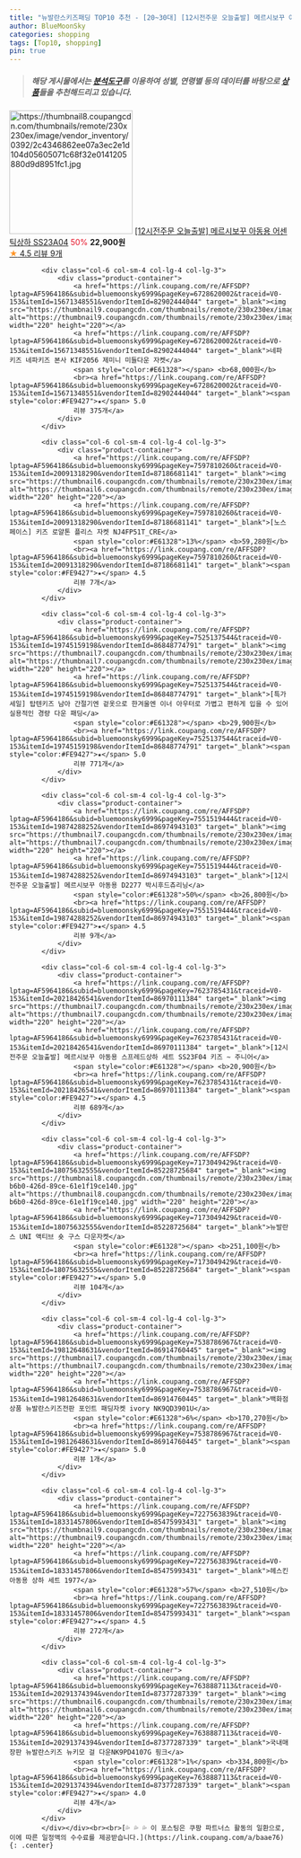 ```yaml
---
title: "뉴발란스키즈패딩 TOP10 추천 - [20~30대] [12시전주문 오늘출발] 메르시보꾸 아동용 어센틱상하 SS23A04"
author: BlueMoonSky
categories: shopping
tags: [Top10, shopping]
pin: true
---
```


> ##### 해당 게시물에서는 [**분석도구**](https://itemscout.io/)를 이용하여 **성별**, **연령별** 등의 데이터를 바탕으로 [**상품**](https://link.coupang.com/a/baae76)들을 추천해드리고 있습니다.
<div class="container"><div class="row">
            <div class="col-6 col-sm-4 col-lg-4 col-lg-3">
                <div class="product-container">
                    <a href="https://link.coupang.com/re/AFFSDP?lptag=AF5964186&subid=bluemoonsky6999&pageKey=7623789873&traceid=V0-153&itemId=20218449165&vendorItemId=84966516783" target="_blank"><img src="https://thumbnail8.coupangcdn.com/thumbnails/remote/230x230ex/image/vendor_inventory/0392/2c4346862ee07a3ec2e1d104d05605071c68f32e0141205880d9d8951fc1.jpg" alt="https://thumbnail8.coupangcdn.com/thumbnails/remote/230x230ex/image/vendor_inventory/0392/2c4346862ee07a3ec2e1d104d05605071c68f32e0141205880d9d8951fc1.jpg" width="220" height="220"></a>
                    <a href="https://link.coupang.com/re/AFFSDP?lptag=AF5964186&subid=bluemoonsky6999&pageKey=7623789873&traceid=V0-153&itemId=20218449165&vendorItemId=84966516783" target="_blank">[12시전주문 오늘출발] 메르시보꾸 아동용 어센틱상하 SS23A04</a>
                    <span style="color:#E61328">50%</span> <b>22,900원</b>
                    <br><a href="https://link.coupang.com/re/AFFSDP?lptag=AF5964186&subid=bluemoonsky6999&pageKey=7623789873&traceid=V0-153&itemId=20218449165&vendorItemId=84966516783" target="_blank"><span style="color:#FE9427">★</span> 4.5
                    리뷰 9개</a>
                </div>
            </div>
            
            <div class="col-6 col-sm-4 col-lg-4 col-lg-3">
                <div class="product-container">
                    <a href="https://link.coupang.com/re/AFFSDP?lptag=AF5964186&subid=bluemoonsky6999&pageKey=6728620002&traceid=V0-153&itemId=15671348551&vendorItemId=82902444044" target="_blank"><img src="https://thumbnail9.coupangcdn.com/thumbnails/remote/230x230ex/image/vendor_inventory/2cbf/18c22bcf13b5f0c78e4d8ec2a64aedf07eb87a1fae1f0e7691b4341b6146.jpg" alt="https://thumbnail9.coupangcdn.com/thumbnails/remote/230x230ex/image/vendor_inventory/2cbf/18c22bcf13b5f0c78e4d8ec2a64aedf07eb87a1fae1f0e7691b4341b6146.jpg" width="220" height="220"></a>
                    <a href="https://link.coupang.com/re/AFFSDP?lptag=AF5964186&subid=bluemoonsky6999&pageKey=6728620002&traceid=V0-153&itemId=15671348551&vendorItemId=82902444044" target="_blank">네파 키즈 네파키즈 본사 KIF2056 제미니 미들다운 자켓</a>
                    <span style="color:#E61328"></span> <b>68,000원</b>
                    <br><a href="https://link.coupang.com/re/AFFSDP?lptag=AF5964186&subid=bluemoonsky6999&pageKey=6728620002&traceid=V0-153&itemId=15671348551&vendorItemId=82902444044" target="_blank"><span style="color:#FE9427">★</span> 5.0
                    리뷰 375개</a>
                </div>
            </div>
            
            <div class="col-6 col-sm-4 col-lg-4 col-lg-3">
                <div class="product-container">
                    <a href="https://link.coupang.com/re/AFFSDP?lptag=AF5964186&subid=bluemoonsky6999&pageKey=7597810260&traceid=V0-153&itemId=20091318290&vendorItemId=87186681141" target="_blank"><img src="https://thumbnail6.coupangcdn.com/thumbnails/remote/230x230ex/image/vendor_inventory/669a/f081dafc9398f3f0ee22b3ac4d1c1f5541b1e533a0079dc6c194235ebf78.jpg" alt="https://thumbnail6.coupangcdn.com/thumbnails/remote/230x230ex/image/vendor_inventory/669a/f081dafc9398f3f0ee22b3ac4d1c1f5541b1e533a0079dc6c194235ebf78.jpg" width="220" height="220"></a>
                    <a href="https://link.coupang.com/re/AFFSDP?lptag=AF5964186&subid=bluemoonsky6999&pageKey=7597810260&traceid=V0-153&itemId=20091318290&vendorItemId=87186681141" target="_blank">[노스페이스] 키즈 로얄톤 플리스 자켓 NJ4FP51T_CRE</a>
                    <span style="color:#E61328">13%</span> <b>59,280원</b>
                    <br><a href="https://link.coupang.com/re/AFFSDP?lptag=AF5964186&subid=bluemoonsky6999&pageKey=7597810260&traceid=V0-153&itemId=20091318290&vendorItemId=87186681141" target="_blank"><span style="color:#FE9427">★</span> 4.5
                    리뷰 7개</a>
                </div>
            </div>
            
            <div class="col-6 col-sm-4 col-lg-4 col-lg-3">
                <div class="product-container">
                    <a href="https://link.coupang.com/re/AFFSDP?lptag=AF5964186&subid=bluemoonsky6999&pageKey=7525137544&traceid=V0-153&itemId=19745159198&vendorItemId=86848774791" target="_blank"><img src="https://thumbnail7.coupangcdn.com/thumbnails/remote/230x230ex/image/vendor_inventory/15dd/2ad4cf9d621852ccab14f1394319fb7e24a9d372cef4cbb0024b7b7eee61.jpg" alt="https://thumbnail7.coupangcdn.com/thumbnails/remote/230x230ex/image/vendor_inventory/15dd/2ad4cf9d621852ccab14f1394319fb7e24a9d372cef4cbb0024b7b7eee61.jpg" width="220" height="220"></a>
                    <a href="https://link.coupang.com/re/AFFSDP?lptag=AF5964186&subid=bluemoonsky6999&pageKey=7525137544&traceid=V0-153&itemId=19745159198&vendorItemId=86848774791" target="_blank">[특가세일] 탑텐키즈 남아 간절기엔 겉옷으로 한겨울엔 이너 아우터로 가볍고 편하게 입을 수 있어 실용적인 경량 다운 패딩</a>
                    <span style="color:#E61328"></span> <b>29,900원</b>
                    <br><a href="https://link.coupang.com/re/AFFSDP?lptag=AF5964186&subid=bluemoonsky6999&pageKey=7525137544&traceid=V0-153&itemId=19745159198&vendorItemId=86848774791" target="_blank"><span style="color:#FE9427">★</span> 5.0
                    리뷰 771개</a>
                </div>
            </div>
            
            <div class="col-6 col-sm-4 col-lg-4 col-lg-3">
                <div class="product-container">
                    <a href="https://link.coupang.com/re/AFFSDP?lptag=AF5964186&subid=bluemoonsky6999&pageKey=7551519444&traceid=V0-153&itemId=19874288252&vendorItemId=86974943103" target="_blank"><img src="https://thumbnail7.coupangcdn.com/thumbnails/remote/230x230ex/image/vendor_inventory/7a2f/0630a0c00b5fe1efde6ab97ad6fad67f7cd18a2b94ee71e234f277d5d1ca.jpg" alt="https://thumbnail7.coupangcdn.com/thumbnails/remote/230x230ex/image/vendor_inventory/7a2f/0630a0c00b5fe1efde6ab97ad6fad67f7cd18a2b94ee71e234f277d5d1ca.jpg" width="220" height="220"></a>
                    <a href="https://link.coupang.com/re/AFFSDP?lptag=AF5964186&subid=bluemoonsky6999&pageKey=7551519444&traceid=V0-153&itemId=19874288252&vendorItemId=86974943103" target="_blank">[12시전주문 오늘출발] 메르시보꾸 아동용 D2277 박시후드츄리닝</a>
                    <span style="color:#E61328">50%</span> <b>26,800원</b>
                    <br><a href="https://link.coupang.com/re/AFFSDP?lptag=AF5964186&subid=bluemoonsky6999&pageKey=7551519444&traceid=V0-153&itemId=19874288252&vendorItemId=86974943103" target="_blank"><span style="color:#FE9427">★</span> 4.5
                    리뷰 9개</a>
                </div>
            </div>
            
            <div class="col-6 col-sm-4 col-lg-4 col-lg-3">
                <div class="product-container">
                    <a href="https://link.coupang.com/re/AFFSDP?lptag=AF5964186&subid=bluemoonsky6999&pageKey=7623785431&traceid=V0-153&itemId=20218426541&vendorItemId=86970111384" target="_blank"><img src="https://thumbnail7.coupangcdn.com/thumbnails/remote/230x230ex/image/vendor_inventory/aef0/f8b99a8e0ea628aef9e1b22a9c06b1e1e3ce3d6ebf79afaf12b100c8b797.jpg" alt="https://thumbnail7.coupangcdn.com/thumbnails/remote/230x230ex/image/vendor_inventory/aef0/f8b99a8e0ea628aef9e1b22a9c06b1e1e3ce3d6ebf79afaf12b100c8b797.jpg" width="220" height="220"></a>
                    <a href="https://link.coupang.com/re/AFFSDP?lptag=AF5964186&subid=bluemoonsky6999&pageKey=7623785431&traceid=V0-153&itemId=20218426541&vendorItemId=86970111384" target="_blank">[12시전주문 오늘출발] 메르시보꾸 아동용 스프레드상하 세트 SS23F04 키즈 ~ 주니어</a>
                    <span style="color:#E61328"></span> <b>20,900원</b>
                    <br><a href="https://link.coupang.com/re/AFFSDP?lptag=AF5964186&subid=bluemoonsky6999&pageKey=7623785431&traceid=V0-153&itemId=20218426541&vendorItemId=86970111384" target="_blank"><span style="color:#FE9427">★</span> 4.5
                    리뷰 689개</a>
                </div>
            </div>
            
            <div class="col-6 col-sm-4 col-lg-4 col-lg-3">
                <div class="product-container">
                    <a href="https://link.coupang.com/re/AFFSDP?lptag=AF5964186&subid=bluemoonsky6999&pageKey=7173049429&traceid=V0-153&itemId=18075632555&vendorItemId=85228725684" target="_blank"><img src="https://thumbnail8.coupangcdn.com/thumbnails/remote/230x230ex/image/retail/images/2023/03/03/16/7/09fb6095-b6b0-426d-89ce-61e1f19ce140.jpg" alt="https://thumbnail8.coupangcdn.com/thumbnails/remote/230x230ex/image/retail/images/2023/03/03/16/7/09fb6095-b6b0-426d-89ce-61e1f19ce140.jpg" width="220" height="220"></a>
                    <a href="https://link.coupang.com/re/AFFSDP?lptag=AF5964186&subid=bluemoonsky6999&pageKey=7173049429&traceid=V0-153&itemId=18075632555&vendorItemId=85228725684" target="_blank">뉴발란스 UNI 액티브 숏 구스 다운자켓</a>
                    <span style="color:#E61328"></span> <b>251,100원</b>
                    <br><a href="https://link.coupang.com/re/AFFSDP?lptag=AF5964186&subid=bluemoonsky6999&pageKey=7173049429&traceid=V0-153&itemId=18075632555&vendorItemId=85228725684" target="_blank"><span style="color:#FE9427">★</span> 5.0
                    리뷰 104개</a>
                </div>
            </div>
            
            <div class="col-6 col-sm-4 col-lg-4 col-lg-3">
                <div class="product-container">
                    <a href="https://link.coupang.com/re/AFFSDP?lptag=AF5964186&subid=bluemoonsky6999&pageKey=7538786967&traceid=V0-153&itemId=19812648631&vendorItemId=86914760445" target="_blank"><img src="https://thumbnail7.coupangcdn.com/thumbnails/remote/230x230ex/image/vendor_inventory/5c55/4332583a25560958651c1aa03eec04a8126dcf795ed3a37cc2bd8fd3339c.jpg" alt="https://thumbnail7.coupangcdn.com/thumbnails/remote/230x230ex/image/vendor_inventory/5c55/4332583a25560958651c1aa03eec04a8126dcf795ed3a37cc2bd8fd3339c.jpg" width="220" height="220"></a>
                    <a href="https://link.coupang.com/re/AFFSDP?lptag=AF5964186&subid=bluemoonsky6999&pageKey=7538786967&traceid=V0-153&itemId=19812648631&vendorItemId=86914760445" target="_blank">백화점상품 뉴발란스키즈전판 포인트 패딩자켓 ivory NK9QD3901U</a>
                    <span style="color:#E61328">6%</span> <b>170,270원</b>
                    <br><a href="https://link.coupang.com/re/AFFSDP?lptag=AF5964186&subid=bluemoonsky6999&pageKey=7538786967&traceid=V0-153&itemId=19812648631&vendorItemId=86914760445" target="_blank"><span style="color:#FE9427">★</span> 5.0
                    리뷰 1개</a>
                </div>
            </div>
            
            <div class="col-6 col-sm-4 col-lg-4 col-lg-3">
                <div class="product-container">
                    <a href="https://link.coupang.com/re/AFFSDP?lptag=AF5964186&subid=bluemoonsky6999&pageKey=7227563839&traceid=V0-153&itemId=18331457806&vendorItemId=85475993431" target="_blank"><img src="https://thumbnail9.coupangcdn.com/thumbnails/remote/230x230ex/image/vendor_inventory/0e62/f6dd477b3c7a0a9a7a1287ecc48a2c355e0aed8630d118433fdcf044b23f.jpg" alt="https://thumbnail9.coupangcdn.com/thumbnails/remote/230x230ex/image/vendor_inventory/0e62/f6dd477b3c7a0a9a7a1287ecc48a2c355e0aed8630d118433fdcf044b23f.jpg" width="220" height="220"></a>
                    <a href="https://link.coupang.com/re/AFFSDP?lptag=AF5964186&subid=bluemoonsky6999&pageKey=7227563839&traceid=V0-153&itemId=18331457806&vendorItemId=85475993431" target="_blank">헤스킨 아동용 상하 세트 1977</a>
                    <span style="color:#E61328">57%</span> <b>27,510원</b>
                    <br><a href="https://link.coupang.com/re/AFFSDP?lptag=AF5964186&subid=bluemoonsky6999&pageKey=7227563839&traceid=V0-153&itemId=18331457806&vendorItemId=85475993431" target="_blank"><span style="color:#FE9427">★</span> 4.5
                    리뷰 272개</a>
                </div>
            </div>
            
            <div class="col-6 col-sm-4 col-lg-4 col-lg-3">
                <div class="product-container">
                    <a href="https://link.coupang.com/re/AFFSDP?lptag=AF5964186&subid=bluemoonsky6999&pageKey=7638887113&traceid=V0-153&itemId=20291374394&vendorItemId=87377287339" target="_blank"><img src="https://thumbnail6.coupangcdn.com/thumbnails/remote/230x230ex/image/vendor_inventory/553e/e866b622a0d7cedb4d4617a26b0465af22386b28fa059559d5e85177cf9d.jpg" alt="https://thumbnail6.coupangcdn.com/thumbnails/remote/230x230ex/image/vendor_inventory/553e/e866b622a0d7cedb4d4617a26b0465af22386b28fa059559d5e85177cf9d.jpg" width="220" height="220"></a>
                    <a href="https://link.coupang.com/re/AFFSDP?lptag=AF5964186&subid=bluemoonsky6999&pageKey=7638887113&traceid=V0-153&itemId=20291374394&vendorItemId=87377287339" target="_blank">국내매장판 뉴발란스키즈 뉴키모 걸 다운NK9PD4107G 핑크</a>
                    <span style="color:#E61328">1%</span> <b>334,800원</b>
                    <br><a href="https://link.coupang.com/re/AFFSDP?lptag=AF5964186&subid=bluemoonsky6999&pageKey=7638887113&traceid=V0-153&itemId=20291374394&vendorItemId=87377287339" target="_blank"><span style="color:#FE9427">★</span> 4.0
                    리뷰 4개</a>
                </div>
            </div>
            </div></div><br><br>[💦 💦 💦 이 포스팅은 쿠팡 파트너스 활동의 일환으로, 이에 따른 일정액의 수수료를 제공받습니다.](https://link.coupang.com/a/baae76){: .center}